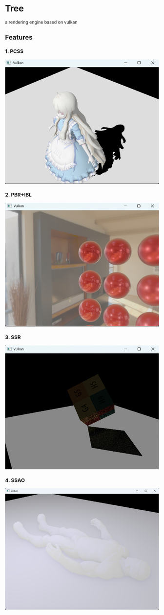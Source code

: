 # Tree
a rendering engine based on vulkan





## Features

### 1. PCSS

![PCSS](./demos/PCSS.png)

### 2. PBR+IBL

![IBL](./demos/IBL.png)

### 3. SSR

![SSR](./demos/SSR.png)

### 4. SSAO

![SSAO](./demos/SSAO.png)
